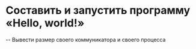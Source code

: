 # Составить и запустить программу «Hello, world!»

-- Вывести размер своего коммуникатора и своего процесса